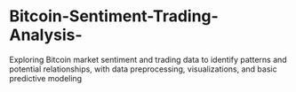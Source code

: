 # Bitcoin-Sentiment-Trading-Analysis-
Exploring Bitcoin market sentiment and trading data to identify patterns and potential relationships, with data preprocessing, visualizations, and basic predictive modeling
